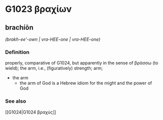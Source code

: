 # G1023 βραχίων

## brachíōn

_(brakh-ee'-own | vra-HEE-one | vra-HEE-one)_

### Definition

properly, comparative of G1024, but apparently in the sense of βράσσω (to wield); the arm, i.e., (figuratively) strength; arm; 

- the arm
  - the arm of God is a Hebrew idiom for the might and the power of God

### See also

[[G1024|G1024 βραχύς]]
